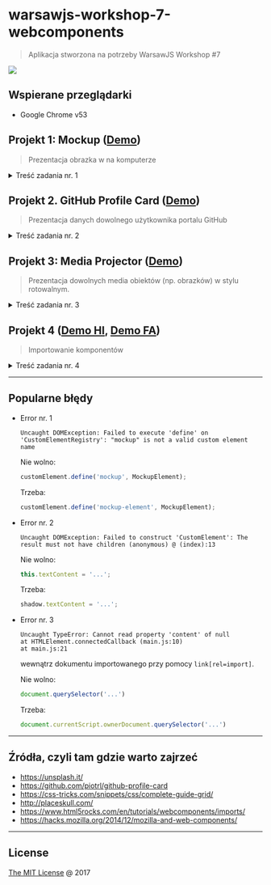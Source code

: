 # warsawjs-workshop-7-webcomponents

> Aplikacja stworzona na potrzeby WarsawJS Workshop #7

![](http://warsawjs.com/assets/images/logo/logo-transparent-240x240.png)

## Wspierane przeglądarki

* Google Chrome v53

## Projekt 1: Mockup ([Demo][demo-1])

> Prezentacja obrazka w na komputerze

<details>
    <summary>Treść zadania nr. 1</summary>

1. Zaprezentować obrazek z tekstem.
    1.1. Tekst musi być inny fontem
    1.2. Dodanie styli dla komponentu
2. Stworzyć markup w `<template>`.
3. Zbudować custom element
    3.1. Stworzyć klasę dziedziczącą po `HTMLElement`
    3.2. Podłączyć Shadow DOM-a do custom elementu
    3.3. Zapisać się na lifecycle hook `connectedCallback`
    3.4. Pobrać zawartość szablonu
    3.5. Wyrenderować szablon do Shadow DOM-a
        - widać obrazek, pomimo tego, że ma ustawionego atrybutu `src` nie
            jest wysyłany request po zasób
    3.6. Pobrać adres do obrazka
    3.7. Wyrenderować obrazek
4. Dodać kolejny custom element (z innym obrazkiem)
    4.1. Rozwiązać problem braku szablonu za pomocą `cloneNode(true)`
5. Dodać możliwość ustawiania innego tekstu dla różnych elementów
    5.1. Rozwiązać problem z kodowaniem ustawiając odpowiedni meta tag.
6. Zamknąć komponent w pojedynczy katalog
    6.1. Stworzyć główny plik `index.html` w aplikacji
    6.2. Zaimportować komponent za pomocą HTML Imports `<link rel="import"/>`

</details>

## Projekt 2. GitHub Profile Card ([Demo][demo-2])

> Prezentacja danych dowolnego użytkownika portalu GitHub

<details>
    <summary>Treść zadania nr. 2</summary>

1. Stworzenie markupu
    1.1. Ustawienie kodowania
    1.2. Ustawienie tytułu strony
    1.3. Stworzenie template-u w znaczniku `<template>`
    1.4. Dołączenie pliku `main.js`
    1.5. Wykorzystanie znacznika `github-profile-card-element` do prezentacji
        danych na temat dowolnego użytkownika GitHub-a.
2. Ostylować komponent
    2.1. Avatar użytkownika
    2.2. Imię i nazwisko
    2.3. Bio
    2.4. Lista popularnych repozytoriów
3. Zarejestrowanie komponentu
    3.1. Stworzenie klasy dziedziczącej po `HTMLElement`
    3.2. Dołączenie Shadow DOM-a w konstruktorze
    3.3. W lifecycle hooku `connectedCallback`
        3.3.1. Wyrenderować template
        3.3.2. Pobrać login z atrybutów
        3.3.3. Wysłać zapytanie po publiczne dane użytkownika, którego login
            został zdefiniowany w atrybucie
    3.4. Wyświetlić dane użytkownika: imię i nazwisko, avatar, bio, lokalizację
    3.5. Po wykonaniu pierwszego zapytania wykonać drugie, które pobierze
        listę wszystkich repozytoriów.
    3.6. UWAGA: ze względu na limit zapytań w GitHub API, zapisać sobie
        odpowiedzi do katalog `mocks/` a następnie zamienić URLe na pliki
        statyczne
    3.7. Posortować listę repozytoriów według liczby gwiazdek
    3.8. Zredukować listę repozytoriów do kilku, np. 5
    3.9. Wyrenderować repozytoria

</details>

## Projekt 3: Media Projector ([Demo][demo-3])

> Prezentacja dowolnych media obiektów (np. obrazków) w stylu rotowalnym.

<details>
    <summary>Treść zadania nr. 3</summary>

1. Stworzenie markupu
    1.1. Dodanie 3 zdjęć jako dzieci nowo dodawanego komponentu.
2. Ostylowanie komponentu
    2.1. Na środku prezentować pole na media obiekt
    2.2. Na środku nad polem prezentować guzik PLAY
3. Zarejestrować akcję na kliknięcie w komponent
    3.1. Za pamięci od razu wyrejestrować handler na lifecycle hooku
        `disconnectCallback`
4. Stworzyć klasę `Slider`, która będzie emulowała rotowanie elementu
    4.1. Wykorzystać `ES5 getter`
5. Po kliknięciu w komponent zainicjować slider przekazując mu dane o
    dzieciach wraz z definicją funkcji, która zostanie uruchomiona
    każdorazowo gdy slider chce zaprezentować inną treść
    5.1. Stworzyć funkcję, która będzie wlewała do kontenera z ekranem żądany
        media obiekt
6. Zmienić kursor myszy, po najechaniu na przycisk PLAY
    4.1. Nie pokazywać łapki kiedy prezentowane są media obiekty

</details>

## Projekt 4 ([Demo HI][demo-4-1], [Demo FA][demo-4-2])

> Importowanie komponentów

<details>
    <summary>Treść zadania nr. 4</summary>

1. Przystosowanie komponentu do bycia importowanym
    1.1. Dwa dokumenty (`document.currentScript.ownerDocument` i `document`)
    1.2. Przygotowanie pliku HTML, w którym będzie tylko definicja komponentu
2. Importowanie przy pomocy HTML Import
    2.1. Dwa dokumenty (importowany i importujący)
    2.2. Dodanie `link[rel=import]` do pliku
    2.3. Wstawienie komponentu na stronę
3. Importowanie przy pomocy Fetch API
    3.1. Utworzenie funkcji `fetchComponent`
    3.2. Parsowanie odpowiedzi przy pomocy `DOMParser`
    3.3. Naprawianie zepsutych relatywnych URL-ów w skryptach i arkuszach stylów
    3.4. Dołączanie potrzebnych elementów do strony

</details>

---

## Popularne błędy

* Error nr. 1

    ```
    Uncaught DOMException: Failed to execute 'define' on 'CustomElementRegistry': "mockup" is not a valid custom element name
    ```

    Nie wolno:

    ```javascript
    customElement.define('mockup', MockupElement);
    ```

    Trzeba:

    ```javascript
    customElement.define('mockup-element', MockupElement);
    ```

* Error nr. 2

    ```
    Uncaught DOMException: Failed to construct 'CustomElement': The result must not have children (anonymous) @ (index):13
    ```

    Nie wolno:

    ```javascript
    this.textContent = '...';
    ```

    Trzeba:

    ```javascript
    shadow.textContent = '...';
    ```

* Error nr. 3

    ```
    Uncaught TypeError: Cannot read property 'content' of null
    at HTMLElement.connectedCallback (main.js:10)
    at main.js:21
    ```

    wewnątrz dokumentu importowanego przy pomocy `link[rel=import]`.

    Nie wolno:

    ```javascript
    document.querySelector('...')
    ```

    Trzeba:

    ```javascript
    document.currentScript.ownerDocument.querySelector('...')
    ```

---

## Źródła, czyli tam gdzie warto zajrzeć

* https://unsplash.it/
* https://github.com/piotrl/github-profile-card
* https://css-tricks.com/snippets/css/complete-guide-grid/
* http://placeskull.com/
* https://www.html5rocks.com/en/tutorials/webcomponents/imports/
* https://hacks.mozilla.org/2014/12/mozilla-and-web-components/

---
## License

[The MIT License](http://piecioshka.mit-license.org) @ 2017


[demo-1]: https://piecioshka.github.io/warsawjs-workshop-7-webcomponents/1-mockup
[demo-2]: https://piecioshka.github.io/warsawjs-workshop-7-webcomponents/2-github-profile-card
[demo-3]: https://piecioshka.github.io/warsawjs-workshop-7-webcomponents/3-media-projector
[demo-4-1]: https://piecioshka.github.io/warsawjs-workshop-7-webcomponents/3-component-import/html-import.html
[demo-4-2]: https://piecioshka.github.io/warsawjs-workshop-7-webcomponents/3-component-import/fetch-api.html

